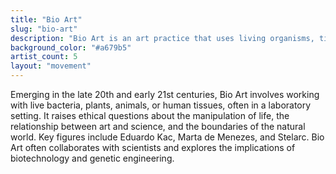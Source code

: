 ```yaml
---
title: "Bio Art"
slug: "bio-art"
description: "Bio Art is an art practice that uses living organisms, tissues, and biological processes as its medium."
background_color: "#a679b5"
artist_count: 5
layout: "movement"
---
```


Emerging in the late 20th and early 21st centuries, Bio Art involves working with live bacteria, plants, animals, or human tissues, often in a laboratory setting. It raises ethical questions about the manipulation of life, the relationship between art and science, and the boundaries of the natural world. Key figures include Eduardo Kac, Marta de Menezes, and Stelarc. Bio Art often collaborates with scientists and explores the implications of biotechnology and genetic engineering.

